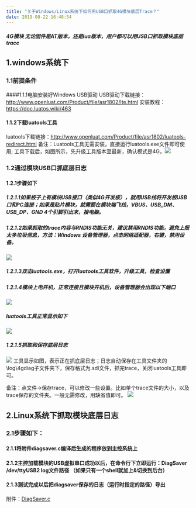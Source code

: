 ```yaml
---
title: "关于Windows/Linux系统下如何用USB口抓取4G模块底层Trace？"
date: 2019-08-22 16:48:54
---
```


##### 4G模块 无论固件是AT版本，还是lua版本，用户都可以用USB口抓取模块底层trace
## 1.windows系统下
### 1.1前提条件
####1.1.1电脑安装好Windows USB驱动
USB驱动下载链接：http://www.openluat.com/Product/file/asr1802/lte.html
安装教程：https://doc.luatos.wiki/463
#### 1.1.2下载luatools工具
luatools下载链接：http://www.openluat.com/Product/file/asr1802/luatools-redirect.html
备注：Luatools工具无需安装，直接运行luatools.exe文件即可使用; 工具下载后，如图所示，先升级工具版本至最新，确认模式是4G，![](http://doc.openluat.com/api/static/editormd/php/../uploads/5_45695.png)
### 1.2通过模块USB口抓底层日志
#### 1.2.1步骤如下
##### 1.2.1.1如果板子上有模块USB接口（类似4G开发板），就用USB线将开发板USB口和PC连接；如果是贴片模块，就需要在模块端飞线，VBUS、USB_DM、USB_DP、GND 4个引脚引出来，接电脑。
##### 1.2.1.2如果抓取的trace内容与RNDIS功能无关，建议禁用RNDIS功能，避免上报太多垃圾信息，方法：Windows 设备管理器，点击网络适配器，右键，禁用设备。
![](http://doc.openluat.com/api/static/editormd/php/../uploads/5_19558.png)
##### 1.2.1.3双击luatools.exe，打开luatools工具软件，升级工具，检查设置
##### 1.2.1.4模块上电开机，正常连接且模块开机后，设备管理器会出现以下端口
![](http://doc.openluat.com/api/static/editormd/php/../uploads/5_16664.png)

##### luatools工具正常显示如下
![](http://doc.openluat.com/api/static/editormd/php/../uploads/5_63324.png)
##### 1.2.1.5抓取和保存底层日志
![](http://doc.openluat.com/api/static/editormd/php/../uploads/5_30707.png)
工具显示如图，表示正在抓底层日志；日志自动保存在工具文件夹的\log\4gdiag子文件夹下，保存格式为.sdl文件，抓完trace，关闭luatools工具即可。


备注：点文件->保存trace，可以修改一些设置。比如单个trace文件的大小，以及trace保存的文件夹。一般无需修改，用缺省值即可。
![](http://doc.openluat.com/api/static/editormd/php/../uploads/5_13483.png)


## 2.Linux系统下抓取模块底层日志
### 2.1步骤如下：
#### 2.1.1将附件diagsaver.c编译后生成的程序放到主控系统上
#### 2.1.2主控加载模块的USB虚拟串口成功以后，在命令行下立即运行：DiagSaver /dev/ttyUSB2 log文件路径 （如果只有一个shell就加上&切换到后台）
#### 2.1.3测试完成以后把diagsaver保存的日志（运行时指定的路径）导出
附件：[DiagSaver.c](http://openluat-luatcommunity.oss-cn-hangzhou.aliyuncs.com/attachment/20200609163652806_0tpikkrK5d5e55aba7907_DiagSaver.c "DiagSaver.c")
